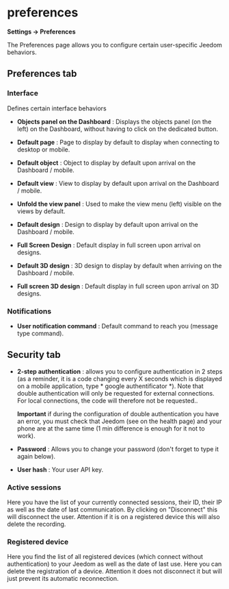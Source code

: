 # preferences
**Settings → Preferences**

The Preferences page allows you to configure certain user-specific Jeedom behaviors.

## Preferences tab

### Interface

Defines certain interface behaviors

- **Objects panel on the Dashboard** : Displays the objects panel (on the left) on the Dashboard, without having to click on the dedicated button.
- **Default page** : Page to display by default to display when connecting to desktop or mobile.
- **Default object** : Object to display by default upon arrival on the Dashboard / mobile.

- **Default view** : View to display by default upon arrival on the Dashboard / mobile.
- **Unfold the view panel** : Used to make the view menu (left) visible on the views by default.

- **Default design** : Design to display by default upon arrival on the Dashboard / mobile.
- **Full Screen Design** : Default display in full screen upon arrival on designs.

- **Default 3D design** : 3D design to display by default when arriving on the Dashboard / mobile.
- **Full screen 3D design** : Default display in full screen upon arrival on 3D designs.

### Notifications

- **User notification command** : Default command to reach you (message type command).

## Security tab

- **2-step authentication** : allows you to configure authentication in 2 steps (as a reminder, it is a code changing every X seconds which is displayed on a mobile application, type * google authentificator *). Note that double authentication will only be requested for external connections. For local connections, the code will therefore not be requested..

  **Important** if during the configuration of double authentication you have an error, you must check that Jeedom (see on the health page) and your phone are at the same time (1 min difference is enough for it not to work).

- **Password** : Allows you to change your password (don&#39;t forget to type it again below).

- **User hash** : Your user API key.

### Active sessions

Here you have the list of your currently connected sessions, their ID, their IP as well as the date of last communication. By clicking on &quot;Disconnect&quot; this will disconnect the user. Attention if it is on a registered device this will also delete the recording.

### Registered device

Here you find the list of all registered devices (which connect without authentication) to your Jeedom as well as the date of last use.
Here you can delete the registration of a device. Attention it does not disconnect it but will just prevent its automatic reconnection.

